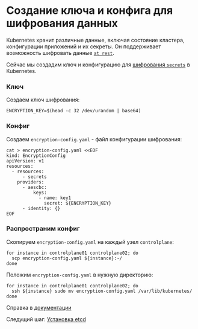 # Создание ключа и конфига для шифрования данных

Kubernetes хранит различные данные, включая состояние кластера, конфигурации приложений и их секреты. Он поддерживает возможность шифровать данные [`at rest`](https://kubernetes.io/docs/tasks/administer-cluster/encrypt-data).

Сейчас мы создадим ключ и конфигурацию для [шифрования `secrets`](https://kubernetes.io/docs/tasks/administer-cluster/encrypt-data/#understanding-the-encryption-at-rest-configuration) в Kubernetes.

### Ключ

Создаем ключ шифрования:

```
ENCRYPTION_KEY=$(head -c 32 /dev/urandom | base64)
```

### Конфиг

Создаем `encryption-config.yaml` - файл конфигурации шифрования:

```
cat > encryption-config.yaml <<EOF
kind: EncryptionConfig
apiVersion: v1
resources:
  - resources:
      - secrets
    providers:
      - aescbc:
          keys:
            - name: key1
              secret: ${ENCRYPTION_KEY}
      - identity: {}
EOF
```

### Распространим конфиг

Скопируем `encryption-config.yaml` на каждый узел `controlplane`:

```
for instance in controlplane01 controlplane02; do
  scp encryption-config.yaml ${instance}:~/
done
```

Положим `encryption-config.yaml` в нужную директорию:

```
for instance in controlplane01 controlplane02; do
  ssh ${instance} sudo mv encryption-config.yaml /var/lib/kubernetes/
done
```

Справка в [документации](https://kubernetes.io/docs/tasks/administer-cluster/encrypt-data/#encrypting-your-data)

Следущий шаг: [Установка etcd](06.md)
